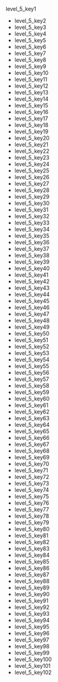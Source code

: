 level_5_key1
- level_5_key2
- level_5_key3
- level_5_key4
- level_5_key5
- level_5_key6
- level_5_key7
- level_5_key8
- level_5_key9
- level_5_key10
- level_5_key11
- level_5_key12
- level_5_key13
- level_5_key14
- level_5_key15
- level_5_key16
- level_5_key17
- level_5_key18
- level_5_key19
- level_5_key20
- level_5_key21
- level_5_key22
- level_5_key23
- level_5_key24
- level_5_key25
- level_5_key26
- level_5_key27
- level_5_key28
- level_5_key29
- level_5_key30
- level_5_key31
- level_5_key32
- level_5_key33
- level_5_key34
- level_5_key35
- level_5_key36
- level_5_key37
- level_5_key38
- level_5_key39
- level_5_key40
- level_5_key41
- level_5_key42
- level_5_key43
- level_5_key44
- level_5_key45
- level_5_key46
- level_5_key47
- level_5_key48
- level_5_key49
- level_5_key50
- level_5_key51
- level_5_key52
- level_5_key53
- level_5_key54
- level_5_key55
- level_5_key56
- level_5_key57
- level_5_key58
- level_5_key59
- level_5_key60
- level_5_key61
- level_5_key62
- level_5_key63
- level_5_key64
- level_5_key65
- level_5_key66
- level_5_key67
- level_5_key68
- level_5_key69
- level_5_key70
- level_5_key71
- level_5_key72
- level_5_key73
- level_5_key74
- level_5_key75
- level_5_key76
- level_5_key77
- level_5_key78
- level_5_key79
- level_5_key80
- level_5_key81
- level_5_key82
- level_5_key83
- level_5_key84
- level_5_key85
- level_5_key86
- level_5_key87
- level_5_key88
- level_5_key89
- level_5_key90
- level_5_key91
- level_5_key92
- level_5_key93
- level_5_key94
- level_5_key95
- level_5_key96
- level_5_key97
- level_5_key98
- level_5_key99
- level_5_key100
- level_5_key101
- level_5_key102
